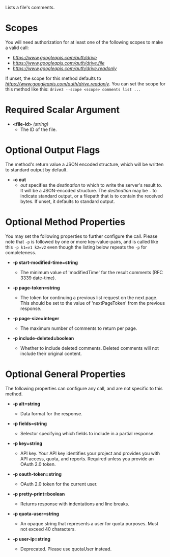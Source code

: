 Lists a file&#39;s comments.
# Scopes

You will need authorization for at least one of the following scopes to make a valid call:

* *https://www.googleapis.com/auth/drive*
* *https://www.googleapis.com/auth/drive.file*
* *https://www.googleapis.com/auth/drive.readonly*

If unset, the scope for this method defaults to *https://www.googleapis.com/auth/drive.readonly*.
You can set the scope for this method like this: `drive3 --scope <scope> comments list ...`
# Required Scalar Argument
* **&lt;file-id&gt;** *(string)*
    - The ID of the file.

# Optional Output Flags

The method's return value a JSON encoded structure, which will be written to standard output by default.

* **-o out**
    - *out* specifies the *destination* to which to write the server's result to.
      It will be a JSON-encoded structure.
      The *destination* may be `-` to indicate standard output, or a filepath that is to contain the received bytes.
      If unset, it defaults to standard output.
# Optional Method Properties

You may set the following properties to further configure the call. Please note that `-p` is followed by one 
or more key-value-pairs, and is called like this `-p k1=v1 k2=v2` even though the listing below repeats the
`-p` for completeness.

* **-p start-modified-time=string**
    - The minimum value of &#39;modifiedTime&#39; for the result comments (RFC 3339 date-time).

* **-p page-token=string**
    - The token for continuing a previous list request on the next page. This should be set to the value of &#39;nextPageToken&#39; from the previous response.

* **-p page-size=integer**
    - The maximum number of comments to return per page.

* **-p include-deleted=boolean**
    - Whether to include deleted comments. Deleted comments will not include their original content.

# Optional General Properties

The following properties can configure any call, and are not specific to this method.

* **-p alt=string**
    - Data format for the response.

* **-p fields=string**
    - Selector specifying which fields to include in a partial response.

* **-p key=string**
    - API key. Your API key identifies your project and provides you with API access, quota, and reports. Required unless you provide an OAuth 2.0 token.

* **-p oauth-token=string**
    - OAuth 2.0 token for the current user.

* **-p pretty-print=boolean**
    - Returns response with indentations and line breaks.

* **-p quota-user=string**
    - An opaque string that represents a user for quota purposes. Must not exceed 40 characters.

* **-p user-ip=string**
    - Deprecated. Please use quotaUser instead.
